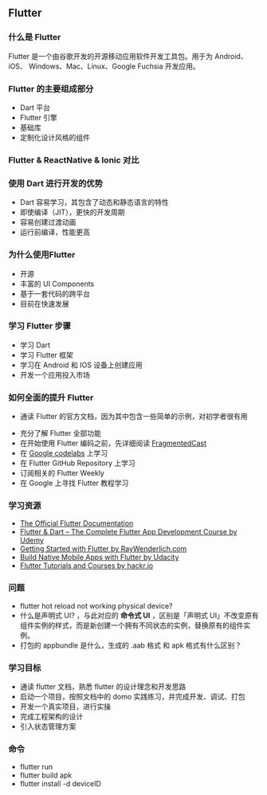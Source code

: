 
## Flutter

### 什么是 Flutter

Flutter 是一个由谷歌开发的开源移动应用软件开发工具包。用于为 Android、iOS、 Windows、Mac、Linux、Google Fuchsia 开发应用。

### Flutter 的主要组成部分

* Dart 平台
* Flutter 引擎
* 基础库
* 定制化设计风格的组件

### Flutter & ReactNative & Ionic 对比

### 使用 Dart 进行开发的优势

* Dart 容易学习，其包含了动态和静态语言的特性
* 即使编译（JIT），更快的开发周期
* 容易创建过渡动画
* 运行前编译，性能更高

### 为什么使用Flutter

* 开源
* 丰富的 UI Components
* 基于一套代码的跨平台
* 目前在快速发展

### 学习 Flutter 步骤

* 学习 Dart
* 学习 Flutter 框架
* 学习在 Android 和 IOS 设备上创建应用
* 开发一个应用投入市场

### 如何全面的提升 Flutter

* 通读 Flutter 的官方文档，因为其中包含一些简单的示例，对初学者很有用
<!-- * 学习 Flutter Platform -->
* 充分了解 Flutter 全部功能
* 在开始使用 Flutter 编码之前，先详细阅读 [FragmentedCast](https://fragmentedpodcast.com/)
* 在 [Google codelabs](https://codelabs.developers.google.com/) 上学习
* 在 Flutter GitHub Repository 上学习
* 订阅相关的 Flutter Weekly
* 在 Google 上寻找 Flutter 教程学习

### 学习资源

* [The Official Flutter Documentation](https://flutter.dev/docs/get-started/install)
* [Flutter & Dart – The Complete Flutter App Development Course by Udemy](https://www.udemy.com/course/flutter-dart-the-complete-flutter-app-development-course/)
* [Getting Started with Flutter by RayWenderlich.com](https://www.raywenderlich.com/4529993-getting-started-with-flutter#toc-anchor-001)
* [Build Native Mobile Apps with Flutter by Udacity](https://cn.udacity.com/course/build-native-mobile-apps-with-flutter--ud905)
* [Flutter Tutorials and Courses by hackr.io](https://hackr.io/tutorials/learn-flutter)

### 问题

* flutter hot reload not working physical device?
* 什么是声明式 UI? ，与此对应的 **命令式 UI** ，区别是「声明式 UI」不改变原有组件实例的样式，而是新创建一个拥有不同状态的实例，替换原有的组件实例。
* 打包的 appbundle 是什么，生成的 .aab 格式 和 apk 格式有什么区别？

### 学习目标

* 通读 flutter 文档，熟悉 flutter 的设计理念和开发思路
* 启动一个项目，按照文档中的 domo 实践练习，并完成开发、调试、打包
* 开发一个真实项目，进行实操
* 完成工程架构的设计
* 引入状态管理方案

### 命令

* flutter run
* flutter build apk
* flutter install -d deviceID
